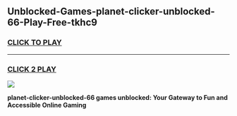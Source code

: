 
## Unblocked-Games-planet-clicker-unblocked-66-Play-Free-tkhc9
<h3>
<a href="https://premium76.site?title=planet-clicker-unblocked-66&ref=12A">CLICK TO PLAY</a></h3>
<hr>

<h3>
<a href="https://premium76.site?title=planet-clicker-unblocked-66&ref=12A">CLICK 2 PLAY</a>
  
</h3>

<a href="https://premium76.site?title=planet-clicker-unblocked-66&ref=12A"><img src="https://clearcache.store/games.png"></a>


**planet-clicker-unblocked-66 games unblocked: Your Gateway to Fun and Accessible Online Gaming**
